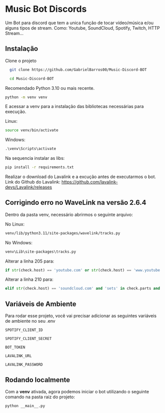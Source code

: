 # Music Bot Discords

Um Bot para discord que tem a unica função de tocar vídeo/música e/ou alguns tipos de stream. Como: Youtube, SoundCloud, Spotify, Twitch, HTTP Stream...

## Instalação

Clone o projeto

```bash
  git clone https://github.com/GabrielBarros00/Music-Discord-BOT
```

```bash
  cd Music-Discord-BOT
```


Recomendado Python 3.10 ou mais recente.
```bash
python -m venv venv
```

E acessar a venv para a instalação das bibliotecas necessárias para execução.

Linux:
```bash
source venv/bin/activate
```

Windows:
```bat
.\venv\Scripts\activate
```
Na sequencia instalar as libs:

```bash
pip install -r requirements.txt
```

Realizar o download do Lavalink e a excução antes de executarmos o bot.
Link do Github do Lavalink: https://github.com/lavalink-devs/Lavalink/releases

## Corrigindo erro no WaveLink na versão 2.6.4

Dentro da pasta venv, necessário abrirmos o seguinte arquivo: 

No Linux:
```bash
venv/lib/python3.11/site-packages/wavelink/tracks.py
```

No Windows:
```bat
venv\Lib\site-packages\tracks.py
```

Alterar a linha 205 para:
```python
if str(check.host) == 'youtube.com' or str(check.host) == 'www.youtube.com' and check.query.get("list") and not check.query.get("v") or \
```

Alterar a linha 210 para:
```python
elif str(check.host) == 'soundcloud.com' and 'sets' in check.parts and check.query.get("in") == None or str(check.host) == 'www.soundcloud.com' and 'sets' in check.parts and check.query.get("in") == None:
```

## Variáveis de Ambiente

Para rodar esse projeto, você vai precisar adicionar as seguintes variáveis de ambiente no seu .env

`SPOTIFY_CLIENT_ID`

`SPOTIFY_CLIENT_SECRET`

`BOT_TOKEN`

`LAVALINK_URL`

`LAVALINK_PASSWORD`


## Rodando localmente

Com a **venv** ativada, agora podemos iniciar o bot utilizando o seguinte comando na pasta raiz do projeto:

```bash
python __main__.py
```
